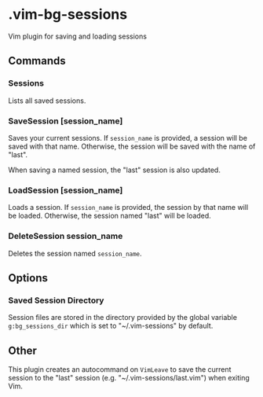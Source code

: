 # .vim-bg-sessions
Vim plugin for saving and loading sessions

## Commands

### Sessions
Lists all saved sessions.

### SaveSession [session_name]
Saves your current sessions. If `session_name` is provided, a session will be saved with that name. Otherwise, the session will be saved with the name of "last".

When saving a named session, the "last" session is also updated.

### LoadSession [session_name]
Loads a session. If `session_name` is provided, the session by that name will be loaded. Otherwise, the session named "last" will be loaded.

### DeleteSession session_name
Deletes the session named `session_name`.

## Options

### Saved Session Directory
Session files are stored in the directory provided by the global variable `g:bg_sessions_dir` which is set to "~/.vim-sessions" by default.

## Other
This plugin creates an autocommand on `VimLeave` to save the current session to the "last" session (e.g. "~/.vim-sessions/last.vim") when exiting Vim.
